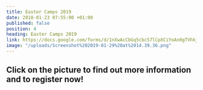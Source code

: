 ```yaml
---
title: Easter Camps 2019
date: 2018-01-23 07:55:00 +01:00
published: false
position: 4
heading: Easter Camps 2019
link: https://docs.google.com/forms/d/1nXwAcCbGq5cbc57lCpXCiYoAn0gTVhkj6ULuaVjJdjk/edit
image: "/uploads/Screenshot%202019-01-29%20at%2014.39.36.png"
---
```


## Click on the picture to find out more information and to register now!